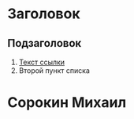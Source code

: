 # Заголовок

## Подзаголовок

1. [Текст ссылки](цель_ссылки)
1. Второй пункт списка

# Сорокин Михаил